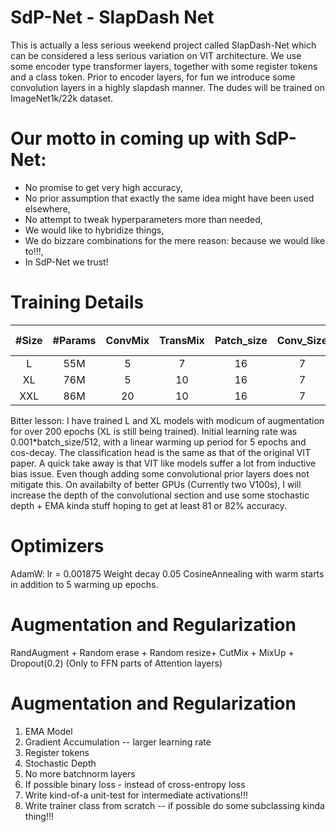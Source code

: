 # SdP-Net - SlapDash Net

This is actually a less serious weekend project called SlapDash-Net which can be considered a less serious variation on VIT architecture. We use some encoder type transformer layers, together with some register tokens and a class token. Prior to encoder layers, for fun we introduce some convolution layers in a highly slapdash manner. The dudes will be trained on ImageNet1k/22k dataset. 

 <h1> Our motto in coming up with SdP-Net:</h1>
 <ul> 
  <li> No promise to get very high accuracy,</li>
  <li> No prior assumption that exactly the same idea might have been used elsewhere,</li>
  <li> No attempt to tweak hyperparameters more than needed,</li>
  <li> We would like to hybridize things,</li>
  <li> We do bizzare combinations for the mere reason: because we would like to!!!,</li>
  <li> In SdP-Net we trust!</li>
  
</ul> 

# Training Details


| #Size  |  #Params  |  ConvMix | TransMix |  Patch_size | Conv_Size | Embed_Dim | Top1 Acc | 
| :---:  | :-------: | :-----:  | :------: | :------:    | :------:  | :-----:   | :-----:  | 
|  L     |  55M      | 5        |  7       |  16         |     7     | 768C 768T | 70.1%    | 
|  XL    |  76M      | 5        |  10      |  16         |     7     | 768C 768T | 75.0%    | 
|  XXL   |  86M      | 20       |  10      |  16         |     7     | 768C 768T | ?        | 


Bitter lesson: I have trained L and XL models with modicum of augmentation for over 200 epochs (XL is still being trained). Initial learning rate was 0.001*batch_size/512, with a linear warming up period for 5 epochs and cos-decay. The classification head is the same as that of the original VIT paper. A quick take away is that VIT like models suffer a lot from inductive bias issue. Even though adding some convolutional prior layers does not mitigate this.
On availabilty of better GPUs (Currently two V100s), I will increase the depth of the convolutional section and use some stochastic depth + EMA kinda stuff hoping to get at least 81 or 82% accuracy.  


# Optimizers

AdamW: lr = 0.001875
Weight decay 0.05
CosineAnnealing with warm starts in addition to 5 warming up epochs.
 
# Augmentation and Regularization

RandAugment + Random erase + Random resize+ CutMix + MixUp + Dropout(0.2) (Only to FFN parts of Attention layers) 

# Augmentation and Regularization

1) EMA Model
2) Gradient Accumulation -- larger learning rate
3) Register tokens
4) Stochastic Depth
5) No more batchnorm layers
6) If possible binary loss - instead of cross-entropy loss
7) Write kind-of-a unit-test for intermediate activations!!!
8) Write trainer class from scratch -- if possible do some subclassing kinda thing!!!
